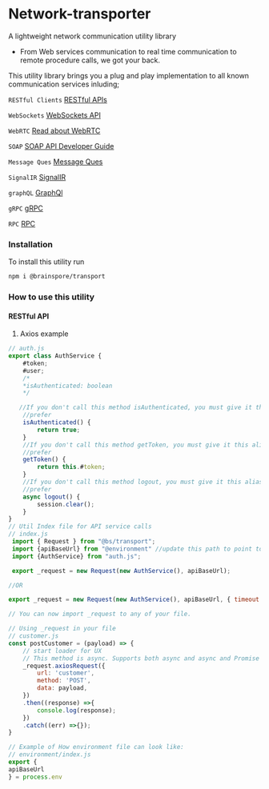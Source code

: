 # Network-transporter

A lightweight network communication utility library

- From Web services communication to real time communication to remote procedure calls, we got your back.

This utility library brings you a plug and play implementation to all known communication services inluding;

`RESTful Clients` <a href="https://en.wikipedia.org/wiki/REST">RESTful APIs</a>

`WebSockets` <a href="https://developer.mozilla.org/en-US/docs/Web/API/WebSockets_API">WebSockets API</a>

`WebRTC` <a href="https://webrtc.org/">Read about WebRTC</a>

`SOAP` <a href="https://developer.salesforce.com/docs/atlas.en-us.api.meta/api/sforce_api_quickstart_intro.htm">SOAP API Developer Guide</a>

`Message Ques` <a href="https://aws.amazon.com/message-queue/#:~:text=Message%20Queues&text=A%20message%20queue%20is%20a,once%2C%20by%20a%20single%20consumer.">Message Ques</a>

`SignalIR` <a href="https://dotnet.microsoft.com/en-us/apps/aspnet/signalr">SignalIR</a>

`graphQL` <a href="https://graphql.org/learn/">GraphQl</a>

`gRPC` <a href="https://grpc.io/docs/">gRPC</a>

`RPC` <a href="https://solana.com/docs/rpc">RPC</a>

### Installation
To install this utility
run

```bash 
npm i @brainspore/transport
```

### How to use this utility

#### RESTful API
1. Axios example

```js
// auth.js
export class AuthService {
    #token;
    #user;
    /*
    *isAuthenticated: boolean
    */

   //If you don't call this method isAuthenticated, you must give it this alias how you
    //prefer
    isAuthenticated() {
        return true;
    }
    //If you don't call this method getToken, you must give it this alias how you
    //prefer
    getToken() {  
        return this.#token;
    }
    //If you don't call this method logout, you must give it this alias how you
    //prefer
    async logout() {
        session.clear();
    }
}
// Util Index file for API service calls
// index.js
 import { Request } from "@bs/transport";
 import {apiBaseUrl} from "@environment" //update this path to point to your environment file
 import {AuthService} from "auth.js";

 export _request = new Request(new AuthService(), apiBaseUrl);

//OR

export _request = new Request(new AuthService(), apiBaseUrl, { timeout: 5000 });

// You can now import _request to any of your file.

// Using _request in your file
// customer.js
const postCustomer = (payload) => {
    // start loader for UX
    // This method is async. Supports both async and async and Promise 
    _request.axiosRequest({
        url: 'customer',
        method: 'POST',
        data: payload,
    })
    .then((response) =>{
        console.log(response);
    })
    .catch((err) =>{});
}

// Example of How environment file can look like:
// environment/index.js
export {
apiBaseUrl
} = process.env

```
